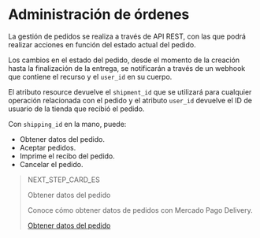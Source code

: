 # Administración de órdenes

La gestión de pedidos se realiza a través de API REST, con las que podrá realizar acciones en función del estado actual del pedido.

Los cambios en el estado del pedido, desde el momento de la creación hasta la finalización de la entrega, se notificarán a través de un webhook que contiene el recurso y el `user_id` en su cuerpo.

El atributo resource devuelve el `shipment_id` que se utilizará para cualquier operación relacionada con el pedido y el atributo `user_id` devuelve el ID de usuario de la tienda que recibió el pedido.

Con `shipping_id` en la mano, puede:

* Obtener datos del pedido.
* Aceptar pedidos.
* Imprime el recibo del pedido.
* Cancelar el pedido.

> NEXT_STEP_CARD_ES
>
> Obtener datos del pedido
>
> Conoce cómo obtener datos de pedidos con Mercado Pago Delivery.
>
> [Obtener datos del pedido](https://www.mercadopago[FAKER][URL][DOMAIN]/developers/es/guides/mp-delivery/order-data)